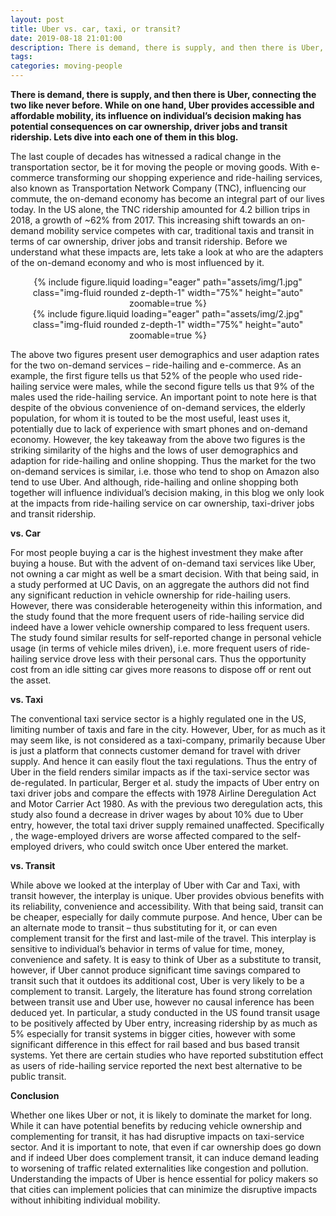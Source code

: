 ```yaml
---
layout: post
title: Uber vs. car, taxi, or transit?
date: 2019-08-18 21:01:00
description: There is demand, there is supply, and then there is Uber, connecting the two like never before. While on one hand, Uber provides accessible and affordable mobility, its influence on individual’s decision making has potential consequences on car ownership, driver jobs and transit ridership. Lets dive into each one of them in this blog.
tags:
categories: moving-people
---
```


**There is demand, there is supply, and then there is Uber, connecting the two like never before. While on one hand, Uber provides accessible and affordable mobility, its influence on individual’s decision making has potential consequences on car ownership, driver jobs and transit ridership. Lets dive into each one of them in this blog.**

The last couple of decades has witnessed a radical change in the transportation sector, be it for moving the people or moving goods. With e-commerce transforming our shopping experience and ride-hailing services, also known as Transportation Network Company (TNC), influencing our commute, the on-demand economy has become an integral part of our lives today. In the US alone, the TNC ridership amounted for 4.2 billion trips in 2018, a growth of ~62% from 2017. This increasing shift towards an on-demand mobility service competes with car, traditional taxis and transit in terms of car ownership, driver jobs and transit ridership. Before we understand what these impacts are, lets take a look at who are the adapters of the on-demand economy and who is most influenced by it.

<div class="row mt-3" style="text-align: center">
    <div class="col-sm mt-3 mt-md-0">
        {% include figure.liquid loading="eager" path="assets/img/1.jpg" class="img-fluid rounded z-depth-1" width="75%" height="auto" zoomable=true %}
    </div>
</div>

<div class="row mt-3" style="text-align: center">
    <div class="col-sm mt-3 mt-md-0">
        {% include figure.liquid loading="eager" path="assets/img/2.jpg" class="img-fluid rounded z-depth-1" width="75%" height="auto" zoomable=true %}
    </div>
</div>

The above two figures present user demographics and user adaption rates for the two on-demand services – ride-hailing and e-commerce. As an example, the first figure tells us that 52% of the people who used ride-hailing service were males, while the second figure tells us that 9% of the males used the ride-hailing service. An important point to note here is that despite of the obvious convenience of on-demand services, the elderly population, for whom it is touted to be the most useful, least uses it, potentially due to lack of experience with smart phones and on-demand economy. However, the key takeaway from the above two figures is the striking similarity of the highs and the lows of user demographics and adaption for ride-hailing and online shopping. Thus the market for the two on-demand services is similar, i.e. those who tend to shop on Amazon also tend to use Uber. And although, ride-hailing and online shopping both together will influence individual’s decision making, in this blog we only look at the impacts from ride-hailing service on car ownership, taxi-driver jobs and transit ridership.

**vs. Car**

For most people buying a car is the highest investment they make after buying a house. But with the advent of on-demand taxi services like Uber, not owning a car might as well be a smart decision. With that being said, in a study performed at UC Davis, on an aggregate the authors did not find any significant reduction in vehicle ownership for ride-hailing users. However, there was considerable heterogeneity within this information, and the study found that the more frequent users of ride-hailing service did indeed have a lower vehicle ownership compared to less frequent users. The study found similar results for self-reported change in personal vehicle usage (in terms of vehicle miles driven), i.e. more frequent users of ride-hailing service drove less with their personal cars. Thus the opportunity cost from an idle sitting car gives more reasons to dispose off or rent out the asset.

**vs. Taxi**

The conventional taxi service sector is a highly regulated one in the US, limiting number of taxis and fare in the city. However, Uber, for as much as it may seem like, is not considered as a taxi-company, primarily because Uber is just a platform that connects customer demand for travel with driver supply. And hence it can easily flout the taxi regulations. Thus the entry of Uber in the field renders similar impacts as if the taxi-service sector was de-regulated. In particular, Berger et al. study the impacts of Uber entry on taxi driver jobs and compare the effects with 1978 Airline Deregulation Act and Motor Carrier Act 1980. As with the previous two deregulation acts, this study also found a decrease in driver wages by about 10% due to Uber entry, however, the total taxi driver supply remained unaffected. Specifically , the wage-employed drivers are worse affected compared to the self-employed drivers, who could switch once Uber entered the market.

**vs. Transit**

While above we looked at the interplay of Uber with Car and Taxi, with transit however, the interplay is unique. Uber provides obvious benefits with its reliability, convenience and accessibility. With that being said, transit can be cheaper, especially for daily commute purpose. And hence, Uber can be an alternate mode to transit – thus substituting for it, or can even complement transit for the first and last-mile of the travel. This interplay is sensitive to individual’s behavior in terms of value for time, money, convenience and safety. It is easy to think of Uber as a substitute to transit, however, if Uber cannot produce significant time savings compared to transit such that it outdoes its additional cost, Uber is very likely to be a complement to transit. Largely, the literature has found strong correlation between transit use and Uber use, however no causal inference has been deduced yet. In particular, a study conducted in the US found transit usage to be positively affected by Uber entry, increasing ridership by as much as 5% especially for transit systems in bigger cities, however with some significant difference in this effect for rail based and bus based transit systems. Yet there are certain studies who have reported substitution effect as users of ride-hailing service reported the next best alternative to be public transit.

**Conclusion**

Whether one likes Uber or not, it is likely to dominate the market for long. While it can have potential benefits by reducing vehicle ownership and complementing for transit, it has had disruptive impacts on taxi-service sector. And it is important to note, that even if car ownership does go down and if indeed Uber does complement transit, it can induce demand leading to worsening of traffic related externalities like congestion and pollution. Understanding the impacts of Uber is hence essential for policy makers so that cities can implement policies that can minimize the disruptive impacts without inhibiting individual mobility.
